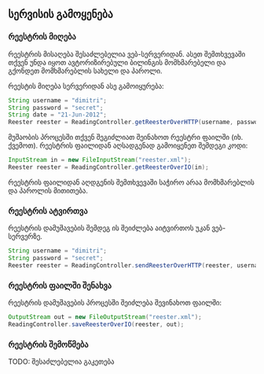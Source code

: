 ## სერვისის გამოყენება

### რეესტრის მიღება

რეესტრის მისაღება შესაძლებელია ვებ-სერვერიდან. ასეთ შემთხვევაში თქვენ უნდა იყოთ ავტორიზირებული
ბილინგის მომხმარებელი და გქონდეთ მომხმარებლის სახელი და პაროლი.

რეესტის მიღება სერვერიდან ასე გამოიყურება:

```java
String username = "dimitri";
String password = "secret";
String date = "21-Jun-2012";
Reester reester = ReadingController.getReesterOverHTTP(username, password, date);
```

მუშაობის პროცესში თქვენ შეგიძლიათ შეინახოთ რეესტრი ფაილში (იხ. ქვემოთ).
რეესტრის ფაილიდან აღსადგენად გამოიყენეთ შემდეგი კოდი:


```java
InputStream in = new FileInputStream("reester.xml");
Reester reester = ReadingController.getReesterOverIO(in);
```

რეესტრის ფაილიდან აღდგენის შემთხვევაში საჭირო არაა მომხმარებლის და პაროლის მითითება.

### რეესტრის ატვირთვა

რეესტრის დამუშავების შემდეგ ის შეიძლება აიტვირთოს უკან ვებ-სერვერზე.

```java
String username = "dimitri";
String password = "secret";
Reester reester = ReadingController.sendReesterOverHTTP(reester, username, password);
```

### რეესტრის ფაილში შენახვა

რეესტრის დამუშავების პროცესში შეიძლება შევინახოთ ფაილში:

```java
OutputStream out = new FileOutputStream("reester.xml");
ReadingController.saveReesterOverIO(reester, out);
```

### რეესტრის შემოწმება

TODO: შესაძლებელია გაკეთება